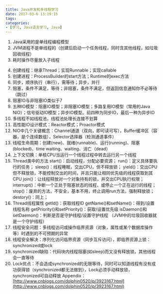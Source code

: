 ```yaml
---
title: Java并发和多线程学习
date: 2017-03-6 13:19:15
tags:
categories:
- [学习, Java语言学习, Java]
---
```

1. Java采用的是单线程编程模型
2. JVM进程不是单线程的（创建后启动一个任务线程，同时含其他线程，如垃圾回收线程）
3. 耗时操作尽量放入子线程
<!--more-->
4. 创建线程：继承Thread；实现Runnable；实现callable
5. 创建进程：ProcessBuilder的start方法；Runtime的exec方法
6. 同步，顺序执行（串行），需等待；异步，并行
7. 阻塞，条件不满足，等待；非阻塞，条件不满足，但返回信息通知你不必等待（跳过）
8. 阻塞IO与非阻塞IO类似于7
9. 五种IO模型：阻塞IO模型；非阻塞IO模型；多路复用IO模型（常用的Java NIO）；信号驱动IO模型；异步IO模型。前四种为同步IO，最后一种为异步IO
10. 多线程不如线程池，线程池处理长连接不划算
11. 高性能IO设计模式：Reactor模式；Proactor模式
12. NIO中几个关键概念：Channel通道（双向，即可读可写），Buffer缓冲区（容器，是个连续数组），Selector选择器（检测通道事件）
13. 线程生命周期：创建(new)、就绪(runnable)、运行(running)、阻塞(blocked)、time waiting、waiting、消亡（dead）
14. 上下文切换：单核CPU当运行一个线程过程中转去运行另一个线程
15. Thread类中的方法
	start()：启动线程，分配必要资源；
	run()：定义具体要执行的任务；
	sleep()：线程睡眠，交出CPU，但不释放锁；
	yield()：交出CPU但不释放锁，不能控制交出的时间，并且只能让相同优先级的线程获取到其CPU
	join()：让线程释放对一个对象持有的锁，并交出CPU执行权限；
	interrupt()：中断一个正处于阻塞状态的线程，或停止一个正在运行的线程；
	stop()：废弃的方法，不安全，基本不用，终止调用run方法，强制释放锁；
	destory()：同上；
16. Thread线程属性
	getId()：获取线程ID
	getName()和setName()：得到/设置线程名称
	getPriority()和setPriority()：获取/设置优先级
	isDaemon()和setDaemon()：判断是否是守护线程/设置守护线程
	（JVM中的垃圾回收器就是一个守护线程）
17. 线程安全问题：多线程访问或操作临界资源（对象，属性或某个数据库操作等）时遇到的不可预期的异常
18. 线程安全解决：序列化访问临界资源（同步互斥访问），即临界资源上锁：synchronized或lock
19. synchronized缺陷：代码块内线程阻塞(如sleep)而又没有释放锁，其他线程会一直等待
20. Lock优点：不会造成synchronized的无限等待，同时可以知道线程有没有成功获得锁（synchronized都无法做到），Lock必须手动释放锁，synchronized可自动释放
Appendix：[http://www.cnblogs.com/dolphin0520/p/3923167.html](http://www.cnblogs.com/dolphin0520/p/3923167.html)
